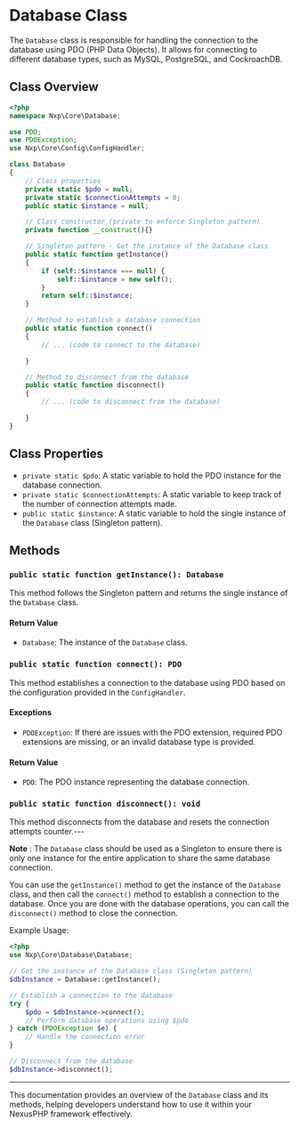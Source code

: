 # Database Class

The `Database` class is responsible for handling the connection to the database using PDO (PHP Data Objects). It allows for connecting to different database types, such as MySQL, PostgreSQL, and CockroachDB.

## Class Overview

```php
<?php
namespace Nxp\Core\Database;

use PDO;
use PDOException;
use Nxp\Core\Config\ConfigHandler;

class Database
{
    // Class properties
    private static $pdo = null;
    private static $connectionAttempts = 0;
    public static $instance = null;

    // Class constructor (private to enforce Singleton pattern)
    private function __construct(){}

    // Singleton pattern - Get the instance of the Database class
    public static function getInstance()
    {
        if (self::$instance === null) {
            self::$instance = new self();
        }
        return self::$instance;
    }

    // Method to establish a database connection
    public static function connect()
    {
        // ... (code to connect to the database)

    }

    // Method to disconnect from the database
    public static function disconnect()
    {
        // ... (code to disconnect from the database)

    }
}
```


## Class Properties 
- `private static $pdo`: A static variable to hold the PDO instance for the database connection. 
- `private static $connectionAttempts`: A static variable to keep track of the number of connection attempts made. 
- `public static $instance`: A static variable to hold the single instance of the `Database` class (Singleton pattern).

## Methods
### `public static function getInstance(): Database`

This method follows the Singleton pattern and returns the single instance of the `Database` class.

#### Return Value 
- `Database`: The instance of the `Database` class.
### `public static function connect(): PDO`

This method establishes a connection to the database using PDO based on the configuration provided in the `ConfigHandler`.

#### Exceptions 
- `PDOException`: If there are issues with the PDO extension, required PDO extensions are missing, or an invalid database type is provided.

#### Return Value 
- `PDO`: The PDO instance representing the database connection.
### `public static function disconnect(): void`

This method disconnects from the database and resets the connection attempts counter.---

**Note** : The `Database` class should be used as a Singleton to ensure there is only one instance for the entire application to share the same database connection.

You can use the `getInstance()` method to get the instance of the `Database` class, and then call the `connect()` method to establish a connection to the database. Once you are done with the database operations, you can call the `disconnect()` method to close the connection.

Example Usage:

```php
<?php
use Nxp\Core\Database\Database;

// Get the instance of the Database class (Singleton pattern)
$dbInstance = Database::getInstance();

// Establish a connection to the database
try {
    $pdo = $dbInstance->connect();
    // Perform database operations using $pdo
} catch (PDOException $e) {
    // Handle the connection error
}

// Disconnect from the database
$dbInstance->disconnect();
```
---


This documentation provides an overview of the `Database` class and its methods, helping developers understand how to use it within your NexusPHP framework effectively.
